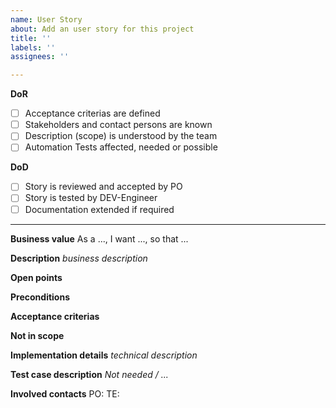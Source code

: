 ```yaml
---
name: User Story
about: Add an user story for this project
title: ''
labels: ''
assignees: ''

---
```


**DoR**
- [ ] Acceptance criterias are defined
- [ ] Stakeholders and contact persons are known
- [ ] Description (scope) is understood by the team
- [ ] Automation Tests affected, needed or possible

**DoD**
- [ ] Story is reviewed and accepted by PO
- [ ] Story is tested by DEV-Engineer
- [ ] Documentation extended if required

---

**Business value**
As a ..., I want ..., so that ...

**Description**
*business description*

**Open points**

**Preconditions**

**Acceptance criterias**

**Not in scope**

**Implementation details**
*technical description*

**Test case description**
*Not needed / ...*

**Involved contacts**
PO:
TE:
